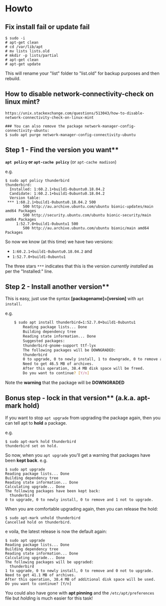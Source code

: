 # Howto

## Fix install fail or update fail

    $ sudo -i
    # apt-get clean
    # cd /var/lib/apt
    # mv lists lists.old
    # mkdir -p lists/partial
    # apt-get clean
    # apt-get update

This will rename your "list" folder to "list.old" for backup purposes and then rebuild.

## How to disable network-connectivity-check on linux mint?

    https://unix.stackexchange.com/questions/513043/how-to-disable-network-connectivity-check-on-linux-mint

    ### You can also remove the package network-manager-config-connectivity-ubuntu:
    $ sudo apt purge network-manager-config-connectivity-ubuntu

## Step 1 - Find the version you want**

**`apt policy` or `apt-cache policy`**  (or `apt-cache madison`)

e.g.

    $ sudo apt policy thunderbird
    thunderbird:
      Installed: 1:60.2.1+build1-0ubuntu0.18.04.2
      Candidate: 1:60.2.1+build1-0ubuntu0.18.04.2
      Version table:
     *** 1:60.2.1+build1-0ubuntu0.18.04.2 500
            500 http://au.archive.ubuntu.com/ubuntu bionic-updates/main amd64 Packages
            500 http://security.ubuntu.com/ubuntu bionic-security/main amd64 Packages
         1:52.7.0+build1-0ubuntu1 500
            500 http://au.archive.ubuntu.com/ubuntu bionic/main amd64 Packages

So now we know (at this time) we have two versions:

 - `1:60.2.1+build1-0ubuntu0.18.04.2` and
 - `1:52.7.0+build1-0ubuntu1`

The three stars `***` indicates that this is the version *currently installed* as per the "Installed:" line.

## Step 2 - Install another version**

This is easy, just use the syntax **[packagename]=[version]** with `apt install`.

e.g.
```sh
    $ sudo apt install thunderbird=1:52.7.0+build1-0ubuntu1
        Reading package lists... Done
        Building dependency tree
        Reading state information... Done
        Suggested packages:
        thunderbird-gnome-support ttf-lyx
        The following packages will be DOWNGRADED:
        thunderbird
        0 to upgrade, 0 to newly install, 1 to downgrade, 0 to remove and 12 not to upgrade.
        Need to get 46.5 MB of archives.
        After this operation, 38.4 MB disk space will be freed.
        Do you want to continue? [Y/n]
```

Note the **warning** that the package will be **DOWNGRADED**

## Bonus step - lock in that version**  (a.k.a. **apt-mark hold**)

If you want to stop `apt upgrade` from upgrading the package again, then you can tell apt to **hold** a package.

e.g.

    $ sudo apt-mark hold thunderbird
    thunderbird set on hold.

So now, when you `apt upgrade` you'll get a warning that packages have been **kept back**.  e.g.

    $ sudo apt upgrade
    Reading package lists... Done
    Building dependency tree
    Reading state information... Done
    Calculating upgrade... Done
    The following packages have been kept back:
      thunderbird
    0 to upgrade, 0 to newly install, 0 to remove and 1 not to upgrade.

When you are comfortable upgrading again, then you can release the hold:

    $ sudo apt-mark unhold thunderbird
    Cancelled hold on thunderbird.

e voila, the latest release is now the default again:

    $ sudo apt upgrade
    Reading package lists... Done
    Building dependency tree
    Reading state information... Done
    Calculating upgrade... Done
    The following packages will be upgraded:
      thunderbird
    1 to upgrade, 0 to newly install, 0 to remove and 0 not to upgrade.
    Need to get 41.1 MB of archives.
    After this operation, 38.4 MB of additional disk space will be used.
    Do you want to continue? [Y/n]

You could also have gone with **apt pinning** and the `/etc/apt/preferences` file but *hold*ing is much easier for this task!

